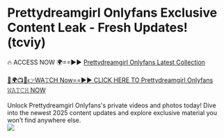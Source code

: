 # Prettydreamgirl Onlyfans Exclusive Content Leak - Fresh Updates! (tcviy)

🔥 ACCESS NOW 🌍==►► <a href="https://tinyurl.com/kvy9nzfs" rel="nofollow">Prettydreamgirl Onlyfans Latest Collection</a>
<br><br>
[🔴🌍📺📱👉WA𝚃CH Now==►► CLICK HERE TO Prettydreamgirl Onlyfans 𝚆𝙰𝚃𝙲𝙷 NOW](https://tinyurl.com/kvy9nzfs)
<br><br>
Unlock Prettydreamgirl Onlyfans's private videos and photos today! Dive into the newest 2025 content updates and explore exclusive material you won’t find anywhere else.
<br>
<a href="https://tinyurl.com/kvy9nzfs" rel="nofollow" data-target="animated-image.originalLink"><img src="https://camo.githubusercontent.com/8a4f000d20f83aca3bf7ec5f350d767afa0574a8a352519fd8cfa583a6f93a33/68747470733a2f2f692e696d6775722e636f6d2f644a486b345a712e676966" data-canonical-src="https://i.imgur.com/dJHk4Zq.gif" style="max-width: 100%; display: inline-block;" data-target="animated-image.originalImage"></a>
<br>

